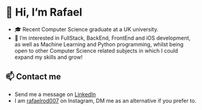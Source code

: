 # 👋 Hi, I’m Rafael
- 🎓 Recent Computer Science graduate at a UK university.
- 👀 I’m interested in FullStack, BackEnd, FrontEnd and iOS development, as well as Machine Learning and Python programming, whilst being open to other Computer Science related subjects in which I could expand my skills and grow!

## 📫 Contact me
- Send me a message on [LinkedIn](https://www.linkedin.com/in/rdmar)
- I am [rafaelrod007](https://www.instagram.com/rafaelrod007/) on Instagram, DM me as an alternative if you prefer to.

<!---
rrod007/rrod007 is a ✨ special ✨ repository because its `README.md` (this file) appears on your GitHub profile.
You can click the Preview link to take a look at your changes.
--->
